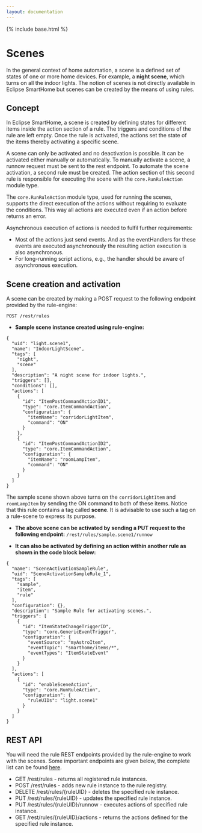 ```yaml
---
layout: documentation
---
```


{% include base.html %}

# Scenes

In the general context of home automation, a scene is a defined set of states of one or more home devices. For example, a **night scene**, which turns on all the indoor lights. The notion of scenes is not directly available in Eclipse SmartHome but scenes can be created by the means of using rules.

## Concept

In Eclipse SmartHome, a scene is created by defining states for different items inside the action section of a rule. The triggers and conditions of the rule are left empty. Once the rule is activated, the actions set the state of the items thereby activating a specific scene.

A scene can only be activated and no deactivation is possible. It can be activated either manually or automatically. To manually activate a scene, a runnow request must be sent to the rest endpoint. To automate the scene activation, a second rule must be created. The action section of this second rule is responsible for executing the scene with the `core.RunRuleAction` module type. 

The `core.RunRuleAction` module type, used for running the scenes, supports the direct execution of the actions without requiring to evaluate the conditions. This way all actions are executed even if an action before returns an error.

Asynchronous execution of actions is needed to fulfil further requirements:

* Most of the actions just send events. And as the eventHandlers for these events are executed asynchronously the resulting action execution is also asynchronous.
* For long-running script actions, e.g., the handler should be aware of asynchronous execution.


## Scene creation and activation
A scene can be created by making a POST request to the following endpoint provided by the rule-engine:

`POST /rest/rules`


 * **Sample scene instance created using rule-engine:**

```
{
  "uid": "light.scene1",
  "name": "IndoorLightScene",
  "tags": [
    "night",
    "scene"
  ],
  "description": "A night scene for indoor lights.",
  "triggers": [],
  "conditions": [],
  "actions": [
    {
      "id": "ItemPostCommandActionID1",
      "type": "core.ItemCommandAction",
      "configuration": {
        "itemName": "corridorLightItem",
        "command": "ON"
      }
    },
    {
      "id": "ItemPostCommandActionID2",
      "type": "core.ItemCommandAction",
      "configuration": {
        "itemName": "roomLampItem",
        "command": "ON"
      }
    }
  ]
}
```

The sample scene shown above turns on the `corridorLightItem` and `roomLampItem` by sending the ON command to both of these items. Notice that this rule contains a tag called **scene**. It is advisable to use such a tag on a rule-scene to express its purpose.

* **The above scene can be activated by sending a PUT request to the following endpoint:**
 `/rest/rules/sample.scene1/runnow`

* **It can also be activated by defining an action within another rule as shown in the code block below:**

```
{
  "name": "SceneActivationSampleRule",
  "uid": "SceneActivationSampleRule_1",
  "tags": [
    "sample",
    "item",
    "rule"
  ],
  "configuration": {},
  "description": "Sample Rule for activating scenes.",
  "triggers": [
    {
      "id": "ItemStateChangeTriggerID",
      "type": "core.GenericEventTrigger",
      "configuration": {
        "eventSource": "myAstroItem",
        "eventTopic": "smarthome/items/*",
        "eventTypes": "ItemStateEvent"
      }
    }
  ],
  "actions": [
    {
      "id": "enableSceneAction",
      "type": "core.RunRuleAction",
      "configuration": {
        "ruleUIDs": "light.scene1"
      }
    }
  ]
}
```
## REST API
You will need the rule REST endpoints provided by the rule-engine to work with the scenes. Some important endpoints are given below, the complete list can be found [here](rules.html#rest-api).

 - GET /rest/rules - returns all registered rule instances.
 - POST /rest/rules - adds new rule instance to the rule registry.
 - DELETE /rest/rules/{ruleUID} - deletes the specified rule instance.
 - PUT /rest/rules/{ruleUID} - updates the specified rule instance.
 - PUT /rest/rules/{ruleUID}/runnow - executes actions of specified rule instance.
 - GET /rest/rules/{ruleUID}/actions - returns the actions defined for the specified rule instance.

